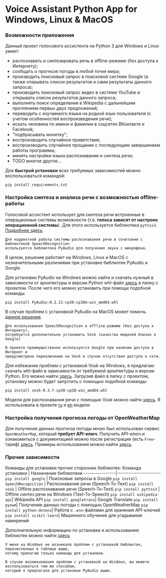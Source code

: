 # Voice Assistant Python App for Windows, Linux & MacOS

### Возможности приложения
Данный проект голосового ассистента на Python 3 для Windows и Linux умеет:
* распознавать и синтезировать речь в offline-режиме (без доступа к Интернету);
* сообщать о прогнозе погоды в любой точке мира;
* производить поисковый запрос в поисковой системе Google
  (а также открывать список результатов и сами результаты данного запроса);
* производить поисковый запрос видео в системе YouTube и открывать список результатов данного запроса;
* выполнять поиск определения в Wikipedia c дальнейшим прочтением первых двух предложений;
* переводить с изучаемого языка на родной язык пользователя (с учетом особенностей воспроизведения речи);
* искать человека по имени и фамилии в соцсетях ВКонтакте и Facebook;
* "подбрасывать монетку";
* воспроизводить случайное приветствие;
* воспроизводить случайное прощание с последующим завершением работы программы;
* менять настройки языка распознавания и синтеза речи;
* TODO многое другое...

Для **быстрой установки** всех требуемых зависимостей можно воспользоваться командой:

`pip install requirements.txt`

### Настройка синтеза и анализа речи с возможностью offline-работы
Голосовой ассистент использует для синтеза речи встроенные в операционные системы возможности
(т.е. **голоса зависят от настроек операционной системы**). Для этого используется библиотека `pyttsx3`. [Подробнее здесь](https://github.com/nateshmbhat/pyttsx3)

    Для корректной работы системы распознавания речи в сочетании с библиотекой SpeechRecognition
    используется библиотека PyAudio для получения звука с микрофона.

В целом, решение работает на Windows, Linux и MacOS с незначительными различиями при установке библиотек PyAudio и Google.

Для установки PyAudio на Windows можно найти и скачать нужный в зависимости от архитектуры и версии Python whl-файл [здесь](https://www.lfd.uci.edu/~gohlke/pythonlibs/#pyaudio) в папку с проектом. После чего его можно установить при помощи подобной команды:

`pip install PyAudio-0.2.11-cp38-cp38m-win_amd64.whl`

В случае проблем с установкой PyAudio на MacOS может помочь [данное решение](https://stackoverflow.com/questions/33851379/pyaudio-installation-on-mac-python-3).

    Для использования SpeechRecognition в offline-режиме (без доступа к Интернету), 
    потребуется дополнительно установить Vosk (качество моделей близко к Google)
    
    В проекте преимущественно используется Google при наличии доступа в Интернет и
    предусмотрено переключение на Vosk в случае отсутствия доступа к сети.

Для избежания проблем с установкой Vosk на Windows, я предлагаю скачать whl-файл в зависимости от требуемой архитектуры и версии Python. Его можно найти [здесь](https://github.com/alphacep/vosk-api/releases/). Загрузив файл в папку с проектом, установку можно будет запустить с помощью подобной команды: 

`pip install vosk-0.3.7-cp38-cp38-win_amd64.whl`

Модели для распознавания речи с помощью Vosk можно найти [здесь](https://alphacephei.com/vosk/models). Я использовала в проекте [ru](https://alphacephei.com/vosk/models/vosk-model-small-ru-0.4.zip) и [en](http://alphacephei.com/vosk/models/vosk-model-small-en-us-0.4.zip) модели

### Настройка получения прогноза погоды от OpenWeatherMap
Для получения данных прогноза погоды мною был использован сервис `OpenWeatherMap`, который **требует API-ключ**.
Получить API-ключ и ознакомиться с документацией можно после регистрации (есть `Free`-тариф) [здесь](https://openweathermap.org/).
Примеры использования можно найти [здесь](https://pyowm.readthedocs.io/en/latest/v3/code-recipes.html)


### Прочие зависимости
Команды для установки прочих сторонних библиотек:
Команда установки  | Назначение библиотеки
----------------|----------------------
`pip install google`       | Поисковые запросы в Google
`pip install SpeechRecognition`       | Распознавание речи (Speech-To-Text)
`pip install vosk`       | Offline распознавание речи (Speech-To-Text)
`pip install pyttsx3`   | Offline синтез речи на Windows (Text-To-Speech)
`pip install wikipedia-api`| Wikipedia API
`pip install googletrans`| Google Translate
`pip install pyowm`| Получение данных погоды с помощью OpenWeatherMap
`pip install python-dotenv`| Работа с `.env`-файлами для хранения API-ключей
`pip install scikit-learn`| Машинного обучение для угадывания намерений

Дополнительную информацию по установке и использованию библиотек можно найти [здесь](https://pypi.org/)

    У меня на Windows не возникало проблем с установкой библиотек, перечисленных в таблице выше, 
    потому прилагаю только команды для установки.
    
    В случае возникновения проблем с установкой на Windows, вы можете воспользоваться тем же способом, 
    который я предлагала для установки PyAudio выше.
